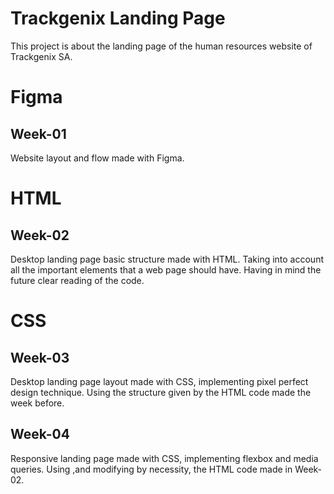 # Trackgenix Landing Page
This project is about the landing page of the human resources website of Trackgenix SA. 

# Figma
## Week-01

Website layout and flow made with Figma.

# HTML
## Week-02

Desktop landing page basic structure made with HTML. 
Taking into account all the important elements that a web page should have.
Having in mind the future clear reading of the code.

# CSS
## Week-03

Desktop landing page layout made with CSS, implementing pixel perfect design technique. Using the structure given by the HTML code made the week before.

## Week-04

Responsive landing page made with CSS, implementing flexbox and media queries. Using ,and modifying by necessity, the HTML code made in Week-02.


